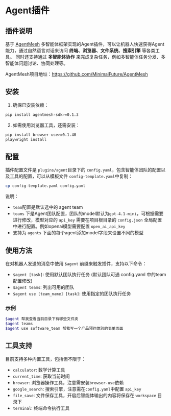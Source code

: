 # Agent插件

## 插件说明

基于 [AgentMesh](https://github.com/MinimalFuture/AgentMesh) 多智能体框架实现的Agent插件，可以让机器人快速获得Agent能力，通过自然语言对话来访问 **终端、浏览器、文件系统、搜索引擎** 等各类工具。
同时还支持通过 **多智能体协作** 来完成复杂任务，例如多智能体任务分发、多智能体问题讨论、协同处理等。

AgentMesh项目地址：https://github.com/MinimalFuture/AgentMesh

## 安装

1. 确保已安装依赖：

```bash
pip install agentmesh-sdk>=0.1.3
```

2. 如需使用浏览器工具，还需安装：

```bash
pip install browser-use>=0.1.40
playwright install
```

## 配置

插件配置文件是 `plugins/agent`目录下的 `config.yaml`，包含智能体团队的配置以及工具的配置，可以从模板文件 `config-template.yaml`中复制：

```bash
cp config-template.yaml config.yaml
```

说明：

 - `team`配置是默认选中的 agent team
 - `teams` 下是Agent团队配置，团队的model默认为`gpt-4.1-mini`，可根据需要进行修改，模型对应的 `api_key` 需要在项目根目录的 `config.json` 全局配置中进行配置。例如openai模型需要配置 `open_ai_api_key`
 - 支持为 `agents` 下面的每个agent添加model字段来设置不同的模型


## 使用方法

在对机器人发送的消息中使用 `$agent` 前缀来触发插件，支持以下命令：

- `$agent [task]`: 使用默认团队执行任务 (默认团队可通 config.yaml 中的team配置修改)
- `$agent teams`: 列出可用的团队
- `$agent use [team_name] [task]`: 使用指定的团队执行任务


### 示例

```bash
$agent 帮我查看当前目录下有哪些文件夹
$agent teams
$agent use software_team 帮我写一个产品预约体验的表单页面
```

## 工具支持

目前支持多种内置工具，包括但不限于：

- `calculator`: 数学计算工具
- `current_time`: 获取当前时间
- `browser`: 浏览器操作工具，注意需安装`browser-use`依赖
- `google_search`: 搜索引擎，注意需在`config.yaml`中配置 `api_key`
- `file_save`: 文件保存工具，开启后智能体输出的内容将保存在 `workspace` 目录下
- `terminal`: 终端命令执行工具
